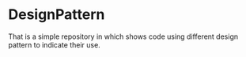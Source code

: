 # DesignPattern

That is a simple repository in which shows code using different design pattern to indicate their use.
